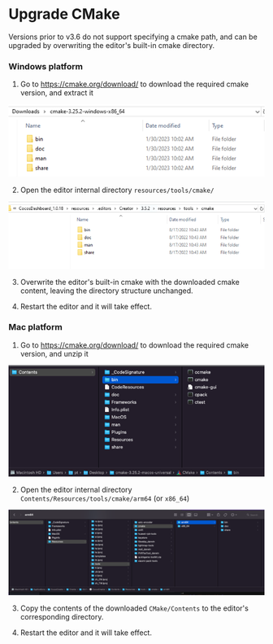 # Upgrade CMake

Versions prior to v3.6 do not support specifying a cmake path, and can be upgraded by overwriting the editor's built-in cmake directory.

### Windows platform

1. Go to https://cmake.org/download/ to download the required cmake version, and extract it

![unzip cmake for windows](./unzip-cmake-win.PNG)

2. Open the editor internal directory `resources/tools/cmake/`

![editor cmake path](./editor-cmake-path.PNG)

3. Overwrite the editor's built-in cmake with the downloaded cmake content, leaving the directory structure unchanged.

4. Restart the editor and it will take effect.

### Mac platform

1. Go to https://cmake.org/download/ to download the required cmake version, and unzip it
   
![unzip cmake for mac](./unzip-cmake-mac.png)

2. Open the editor internal directory `Contents/Resources/tools/cmake/arm64` (or `x86_64`)

![editor cmake path](./editor-cmake-path-mac.png) 

3. Copy the contents of the downloaded `CMake/Contents` to the editor's corresponding directory. 

4. Restart the editor and it will take effect.
